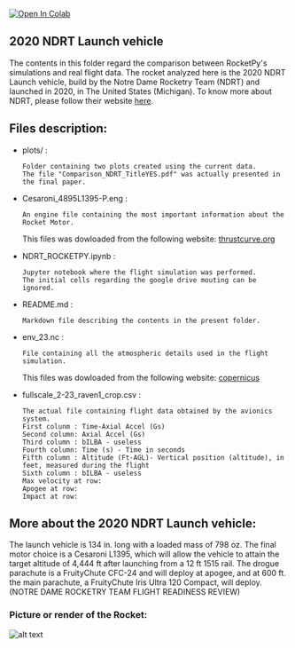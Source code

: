 [![Open In Colab](https://colab.research.google.com/assets/colab-badge.svg)](https://colab.research.google.com/github/Projeto-Jupiter/RocketPaper/blob/main/NDRT_2020_launch_vehicle/NDRT_ROCKETPY.ipynb)

## 2020 NDRT Launch vehicle
The contents in this folder regard the comparison between RocketPy's simulations and real flight data.
The rocket analyzed here is the 2020 NDRT Launch vehicle, build by the Notre Dame Rocketry Team (NDRT) and launched in 2020, in The United States (Michigan). 
To know more about NDRT, please follow their website [here](https://ndrocketry.weebly.com/).

## Files description:
- plots/ :
    
      Folder containing two plots created using the current data. 
      The file "Comparison_NDRT_TitleYES.pdf" was actually presented in the final paper.
      
- Cesaroni_4895L1395-P.eng :
    
      An engine file containing the most important information about the Rocket Motor.
     This files was dowloaded from the following website: [thrustcurve.org](https://www.thrustcurve.org/motors/Cesaroni/4895L1395-P/)
    
- NDRT_ROCKETPY.ipynb : 

      Jupyter notebook where the flight simulation was performed.
      The initial cells regarding the google drive mouting can be ignored.
      
- README.md :
    
      Markdown file describing the contents in the present folder.
      
- env_23.nc :

      File containing all the atmospheric details used in the flight simulation.
     This files was dowloaded from the following website: [copernicus](https://cds.climate.copernicus.eu/cdsapp#!/dataset/reanalysis-era5-pressure-levels?tab=form)
      
- fullscale_2-23_raven1_crop.csv :

      The actual file containing flight data obtained by the avionics system.
      First colunm : Time-Axial Accel (Gs)	
      Second column: Axial Accel (Gs)	
      Third column : bILBA - useless
      Fourth column: Time (s) - Time in seconds
      Fifth column : Altitude (Ft-AGL)- Vertical position (altitude), in feet, measured during the flight
      Sixth column : bILBA - useless
      Max velocity at row: 
      Apogee at row: 
      Impact at row:     

## More about the 2020 NDRT Launch vehicle:
The launch vehicle is 134 in. long with a loaded mass of 798 oz. The final motor choice is a Cesaroni L1395, which will allow the vehicle to attain the target altitude of 4,444 ft after launching from a 12 ft 1515 rail. The drogue parachute is a FruityChute CFC-24 and will deploy at apogee, and at 600 ft. the main parachute, a FruityChute Iris Ultra 120 Compact, will deploy. (NOTRE DAME ROCKETRY TEAM FLIGHT READINESS REVIEW)

### Picture or render of the Rocket:
![alt text](https://ndrocketry.weebly.com/uploads/1/3/2/4/132422406/published/output-onlinepngtools-3.png?1592450602)
